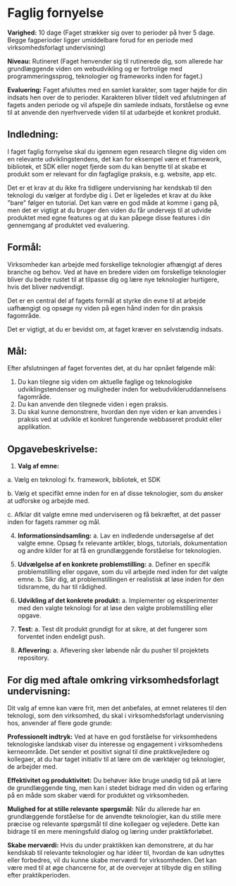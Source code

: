 # Faglig fornyelse

**Varighed:** 
10 dage (Faget strækker sig over to perioder på hver 5 dage. Begge fagperioder ligger umiddelbare forud for en periode med virksomhedsforlagt undervisning)

**Niveau:**
Rutineret (Faget henvender sig til rutinerede dig, som allerede har grundlæggende viden om webudvikling og er fortrolige med programmeringssprog, teknologier og frameworks inden for faget.)

**Evaluering:**
Faget afsluttes med en samlet karakter, som tager højde for din indsats hen over de to perioder. Karakteren bliver tildelt ved afslutningen af fagets anden periode og vil afspejle din samlede indsats, forståelse og evne til at anvende den nyerhvervede viden til at udarbejde et konkret produkt.


## Indledning:
I faget faglig fornyelse skal du igennem egen research tilegne dig viden om en relevante udviklingstendens, det kan for eksempel være et framework, bibliotek, et SDK eller noget fjerde som du kan benytte til at skabe et produkt som er relevant for din fagfaglige praksis, e.g. website, app etc.

Det er et krav at du ikke fra tidligere undervisning har kendskab til den teknologi du vælger at fordybe dig i.
Det er ligeledes et krav at du ikke "bare" følger en tutorial. Det kan være en god måde at komme i gang på, men det er vigtigt at du bruger den viden du får undervejs til at udvide produktet med egne features og at du kan påpege disse features i din gennemgang af produktet ved evaluering.


## Formål:
Virksomheder kan arbejde med forskellige teknologier afhængigt af deres branche og behov. Ved at have en bredere viden om forskellige teknologier bliver du bedre rustet til at tilpasse dig og lære nye teknologier hurtigere, hvis det bliver nødvendigt.

Det er en central del af fagets formål at styrke din evne til at arbejde uafhængigt og opsøge ny viden på egen hånd inden for din praksis fagområde. 

Det er vigtigt, at du er bevidst om, at faget kræver en selvstændig indsats.


## Mål:
Efter afslutningen af faget forventes det, at du har opnået følgende mål:

1.	Du kan tilegne sig viden om aktuelle faglige og teknologiske udviklingstendenser og muligheder inden for webudvikleruddannelsens fagområde.
2.	Du kan anvende den tilegnede viden i egen praksis. 
3.	Du skal kunne demonstrere, hvordan den nye viden er kan anvendes i praksis ved at udvikle et konkret fungerende webbaseret produkt eller applikation.


## Opgavebeskrivelse:

1.	**Valg af emne:**
   
a.	Vælg en teknologi fx. framework, bibliotek, et SDK

b.	Vælg et specifikt emne inden for en af disse teknologier, som du ønsker at udforske og arbejde med.

c.	Afklar dit valgte emne med underviseren og få bekræftet, at det passer inden for fagets rammer og mål.

4.	**Informationsindsamling:**
a.	Lav en indledende undersøgelse af det valgte emne. Opsøg fx relevante artikler, blogs, tutorials, dokumentation og andre kilder for at få en grundlæggende forståelse for teknologien.

5.	**Udvælgelse af en konkrete problemstilling:**
a.	Definer en specifik problemstilling eller opgave, som du vil arbejde med inden for det valgte emne.
b.	Sikr dig, at problemstillingen er realistisk at løse inden for den tidsramme, du har til rådighed.

6.	**Udvikling af det konkrete produkt:**
a.	Implementer og eksperimenter med den valgte teknologi for at løse den valgte problemstilling eller opgave.

7.	**Test:**
a.	Test dit produkt grundigt for at sikre, at det fungerer som forventet inden endeligt push.

8.	**Aflevering:**
a.	Aflevering sker løbende når du pusher til projektets repository. 


## For dig med aftale omkring virksomhedsforlagt undervisning:

Dit valg af emne kan være frit, men det anbefales, at emnet relateres til den teknologi, som den virksomhed, du skal i virksomhedsforlagt undervisning hos, anvender af flere gode grunde:

**Professionelt indtryk:**
Ved at have en god forståelse for virksomhedens teknologiske landskab viser du interesse og engagement i virksomhedens kerneområde. Det sender et positivt signal til dine praktikvejledere og kollegaer, at du har taget initiativ til at lære om de værktøjer og teknologier, de arbejder med.

**Effektivitet og produktivitet:** 
Du behøver ikke bruge unødig tid på at lære de grundlæggende ting, men kan i stedet bidrage med din viden og erfaring på en måde som skaber værdi for produktet og virksomheden.

**Mulighed for at stille relevante spørgsmål:**
Når du allerede har en grundlæggende forståelse for de anvendte teknologier, kan du stille mere præcise og relevante spørgsmål til dine kollegaer og vejledere. Dette kan bidrage til en mere meningsfuld dialog og læring under praktikforløbet.

**Skabe merværdi:** 
Hvis du under praktikken kan demonstrere, at du har kendskab til relevante teknologier og har idéer til, hvordan de kan udnyttes eller forbedres, vil du kunne skabe merværdi for virksomheden. Det kan være med til at øge chancerne for, at de overvejer at tilbyde dig en stilling efter praktikperioden.
